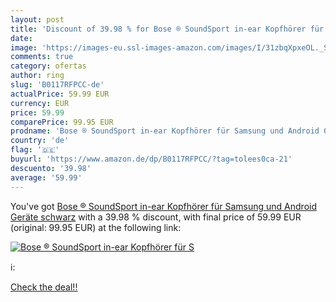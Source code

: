 ```yaml
---
layout: post
title: 'Discount of 39.98 % for Bose ® SoundSport in-ear Kopfhörer für S'
date: 
image: 'https://images-eu.ssl-images-amazon.com/images/I/31zbqXpxeOL._SL200_.jpg'
comments: true
category: ofertas
author: ring
slug: 'B0117RFPCC-de'
actualPrice: 59.99 EUR
currency: EUR
price: 59.99
comparePrice: 99.95 EUR
prodname: 'Bose ® SoundSport in-ear Kopfhörer für Samsung und Android Geräte schwarz'
country: 'de'
flag: '🇩🇪'
buyurl: 'https://www.amazon.de/dp/B0117RFPCC/?tag=tolees0ca-21'
descuento: '39.98'
average: '59.99'
---
```


You've got [Bose ® SoundSport in-ear Kopfhörer für Samsung und Android Geräte schwarz](https://www.amazon.de/dp/B0117RFPCC/?tag=tolees0ca-21) with a  39.98 % discount, with final price of 59.99 EUR (original: 99.95 EUR) at the following link:

[![Bose ® SoundSport in-ear Kopfhörer für S](https://images-eu.ssl-images-amazon.com/images/I/31zbqXpxeOL._SL200_.jpg)](https://www.amazon.de/dp/B0117RFPCC/?tag=tolees0ca-21)

ℹ️:


[Check the deal!!](https://www.amazon.de/dp/B0117RFPCC/?tag=tolees0ca-21)
